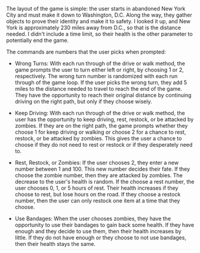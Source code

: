 The layout of the game is simple: the user starts in abandoned New York City and must make it down to Washington, D.C. Along the way, they gather objects to prove their identity and make it to safety. I looked it up, and New York is approximately 230 miles away from D.C., so that is the distance needed. I didn't include a time limit, so their health is the other parameter to potentially end the game. 

The commands are numbers that the user picks when prompted: 

- Wrong Turns: 
With each run through of the drive or walk method, the game prompts the user to turn either left or right, by choosing 1 or 2, respectively. The wrong turn number is randomized with each run through of the game loop. If the user picks the wrong turn, they add 5 miles to the distance needed to travel to reach the end of the game. They have the opportunity to reach their original distance by continuing driving on the right path, but only if they choose wisely.

- Keep Driving:
With each run through of the drive or walk method, the user has the opportunity to keep driving, rest, restock, or be attacked by zombies. If they are on the right path, the game prompts whether they choose 1 for keep driving or walking or choose 2 for a chance to rest, restock, or be attacked by zombies. This gives the user a chance to choose if they do not need to rest or restock or if they desperately need to. 

- Rest, Restock, or Zombies:
If the user chooses 2, they enter a new number between 1 and 100. This new number decides their fate. If they choose the zombie number, then they are attacked by zombies. The decrease to the user's health is random. If the choose a rest number, the user chooses 0, 1, or 5 hours of rest. Their health increases if they choose to rest, but lose hours on the road. If they choose a restock number, then the user can only restock one item at a time that they choose. 

- Use Bandages: 
When the user chooses zombies, they have the opportunity to use their bandages to gain back some health. If they have enough and they decide to use them, then their health increases by little. If they do not have enough or they choose to not use bandages, then their health stays the same. 
